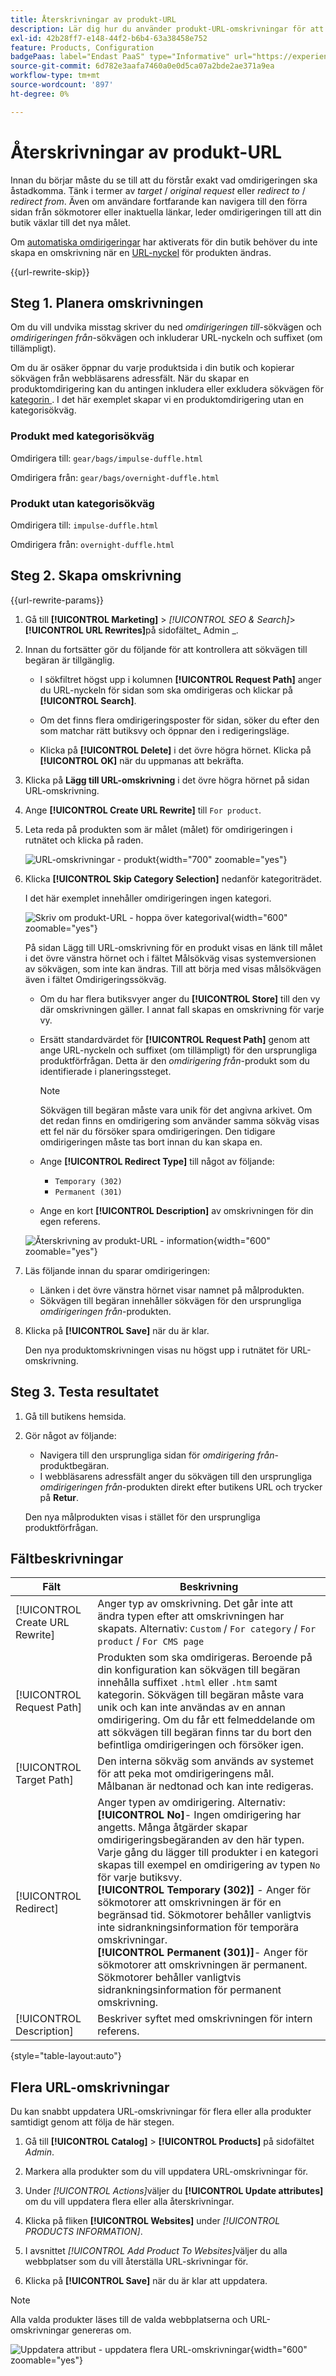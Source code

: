 ```yaml
---
title: Återskrivningar av produkt-URL
description: Lär dig hur du använder produkt-URL-omskrivningar för att omdirigera länkar till URL:en för en annan produkt i din Commerce-butik.
exl-id: 42b28ff7-e148-44f2-b6b4-63a38458e752
feature: Products, Configuration
badgePaas: label="Endast PaaS" type="Informative" url="https://experienceleague.adobe.com/en/docs/commerce/user-guides/product-solutions" tooltip="Gäller endast Adobe Commerce i molnprojekt (Adobe-hanterad PaaS-infrastruktur) och lokala projekt."
source-git-commit: 6d782e3aafa7460a0e0d5ca07a2bde2ae371a9ea
workflow-type: tm+mt
source-wordcount: '897'
ht-degree: 0%

---
```


# Återskrivningar av produkt-URL

Innan du börjar måste du se till att du förstår exakt vad omdirigeringen ska åstadkomma. Tänk i termer av _target_ / _original request_ eller _redirect to_ / _redirect from_. Även om användare fortfarande kan navigera till den förra sidan från sökmotorer eller inaktuella länkar, leder omdirigeringen till att din butik växlar till det nya målet.

Om [automatiska omdirigeringar](url-redirect-product-automatic.md) har aktiverats för din butik behöver du inte skapa en omskrivning när en [URL-nyckel](../catalog/catalog-urls.md) för produkten ändras.

{{url-rewrite-skip}}

## Steg 1. Planera omskrivningen

Om du vill undvika misstag skriver du ned _omdirigeringen till_-sökvägen och _omdirigeringen från_-sökvägen och inkluderar URL-nyckeln och suffixet (om tillämpligt).

Om du är osäker öppnar du varje produktsida i din butik och kopierar sökvägen från webbläsarens adressfält. När du skapar en produktomdirigering kan du antingen inkludera eller exkludera sökvägen för [kategorin ](../catalog/catalog-urls.md). I det här exemplet skapar vi en produktomdirigering utan en kategorisökväg.

### Produkt med kategorisökväg

Omdirigera till: `gear/bags/impulse-duffle.html`

Omdirigera från: `gear/bags/overnight-duffle.html`

### Produkt utan kategorisökväg

Omdirigera till: `impulse-duffle.html`

Omdirigera från: `overnight-duffle.html`

## Steg 2. Skapa omskrivning

{{url-rewrite-params}}

1. Gå till **[!UICONTROL Marketing]** > _[!UICONTROL SEO & Search]_>**[!UICONTROL URL Rewrites]**&#x200B;på sidofältet_ Admin _.

1. Innan du fortsätter gör du följande för att kontrollera att sökvägen till begäran är tillgänglig.

   - I sökfiltret högst upp i kolumnen **[!UICONTROL Request Path]** anger du URL-nyckeln för sidan som ska omdirigeras och klickar på **[!UICONTROL Search]**.

   - Om det finns flera omdirigeringsposter för sidan, söker du efter den som matchar rätt butiksvy och öppnar den i redigeringsläge.

   - Klicka på **[!UICONTROL Delete]** i det övre högra hörnet. Klicka på **[!UICONTROL OK]** när du uppmanas att bekräfta.

1. Klicka på **Lägg till URL-omskrivning** i det övre högra hörnet på sidan URL-omskrivning.

1. Ange **[!UICONTROL Create URL Rewrite]** till `For product`.

1. Leta reda på produkten som är målet (målet) för omdirigeringen i rutnätet och klicka på raden.

   ![URL-omskrivningar - produkt](./assets/url-rewrite-product.png){width="700" zoomable="yes"}

1. Klicka **[!UICONTROL Skip Category Selection]** nedanför kategoriträdet.

   I det här exemplet innehåller omdirigeringen ingen kategori.

   ![Skriv om produkt-URL - hoppa över kategorival](./assets/url-rewrite-skip-category-selection.png){width="600" zoomable="yes"}

   På sidan Lägg till URL-omskrivning för en produkt visas en länk till målet i det övre vänstra hörnet och i fältet Målsökväg visas systemversionen av sökvägen, som inte kan ändras. Till att börja med visas målsökvägen även i fältet Omdirigeringssökväg.

   - Om du har flera butiksvyer anger du **[!UICONTROL Store]** till den vy där omskrivningen gäller. I annat fall skapas en omskrivning för varje vy.

   - Ersätt standardvärdet för **[!UICONTROL Request Path]** genom att ange URL-nyckeln och suffixet (om tillämpligt) för den ursprungliga produktförfrågan. Detta är den _omdirigering från_-produkt som du identifierade i planeringssteget.

     >[!NOTE]
     >
     >Sökvägen till begäran måste vara unik för det angivna arkivet. Om det redan finns en omdirigering som använder samma sökväg visas ett fel när du försöker spara omdirigeringen. Den tidigare omdirigeringen måste tas bort innan du kan skapa en.

   - Ange **[!UICONTROL Redirect Type]** till något av följande:

      - `Temporary (302)`
      - `Permanent (301)`

   - Ange en kort **[!UICONTROL Description]** av omskrivningen för din egen referens.

   ![Återskrivning av produkt-URL - information](./assets/url-rewrite-product-permanent-301.png){width="600" zoomable="yes"}

1. Läs följande innan du sparar omdirigeringen:

   - Länken i det övre vänstra hörnet visar namnet på målprodukten.
   - Sökvägen till begäran innehåller sökvägen för den ursprungliga _omdirigeringen från_-produkten.

1. Klicka på **[!UICONTROL Save]** när du är klar.

   Den nya produktomskrivningen visas nu högst upp i rutnätet för URL-omskrivning.

## Steg 3. Testa resultatet

1. Gå till butikens hemsida.

1. Gör något av följande:

   - Navigera till den ursprungliga sidan för _omdirigering från_-produktbegäran.
   - I webbläsarens adressfält anger du sökvägen till den ursprungliga _omdirigeringen från_-produkten direkt efter butikens URL och trycker på **Retur**.

   Den nya målprodukten visas i stället för den ursprungliga produktförfrågan.

## Fältbeskrivningar

| Fält | Beskrivning |
|--- |--- |
| [!UICONTROL Create URL Rewrite] | Anger typ av omskrivning. Det går inte att ändra typen efter att omskrivningen har skapats. Alternativ: `Custom` / `For category` / `For product` / `For CMS page` |
| [!UICONTROL Request Path] | Produkten som ska omdirigeras. Beroende på din konfiguration kan sökvägen till begäran innehålla suffixet `.html` eller `.htm` samt kategorin. Sökvägen till begäran måste vara unik och kan inte användas av en annan omdirigering. Om du får ett felmeddelande om att sökvägen till begäran finns tar du bort den befintliga omdirigeringen och försöker igen. |
| [!UICONTROL Target Path] | Den interna sökväg som används av systemet för att peka mot omdirigeringens mål. Målbanan är nedtonad och kan inte redigeras. |
| [!UICONTROL Redirect] | Anger typen av omdirigering. Alternativ: <br/>**[!UICONTROL No]**- Ingen omdirigering har angetts. Många åtgärder skapar omdirigeringsbegäranden av den här typen. Varje gång du lägger till produkter i en kategori skapas till exempel en omdirigering av typen `No` för varje butiksvy.<br/>**[!UICONTROL Temporary (302)]** - Anger för sökmotorer att omskrivningen är för en begränsad tid. Sökmotorer behåller vanligtvis inte sidrankningsinformation för temporära omskrivningar. <br/>**[!UICONTROL Permanent (301)]**- Anger för sökmotorer att omskrivningen är permanent. Sökmotorer behåller vanligtvis sidrankningsinformation för permanent omskrivning. |
| [!UICONTROL Description] | Beskriver syftet med omskrivningen för intern referens. |

{style="table-layout:auto"}

## Flera URL-omskrivningar

Du kan snabbt uppdatera URL-omskrivningar för flera eller alla produkter samtidigt genom att följa de här stegen.

1. Gå till **[!UICONTROL Catalog]** > **[!UICONTROL Products]** på sidofältet _Admin_.

1. Markera alla produkter som du vill uppdatera URL-omskrivningar för.

1. Under _[!UICONTROL Actions]_&#x200B;väljer du **[!UICONTROL Update attributes]**&#x200B;om du vill uppdatera flera eller alla återskrivningar.

1. Klicka på fliken **[!UICONTROL Websites]** under _[!UICONTROL PRODUCTS INFORMATION]_.

1. I avsnittet _[!UICONTROL Add Product To Websites]_&#x200B;väljer du alla webbplatser som du vill återställa URL-skrivningar för.

1. Klicka på **[!UICONTROL Save]** när du är klar att uppdatera.

>[!NOTE]
>
>Alla valda produkter läses till de valda webbplatserna och URL-omskrivningar genereras om.

![Uppdatera attribut - uppdatera flera URL-omskrivningar](./assets/url-rewrites-update.png){width="600" zoomable="yes"}
